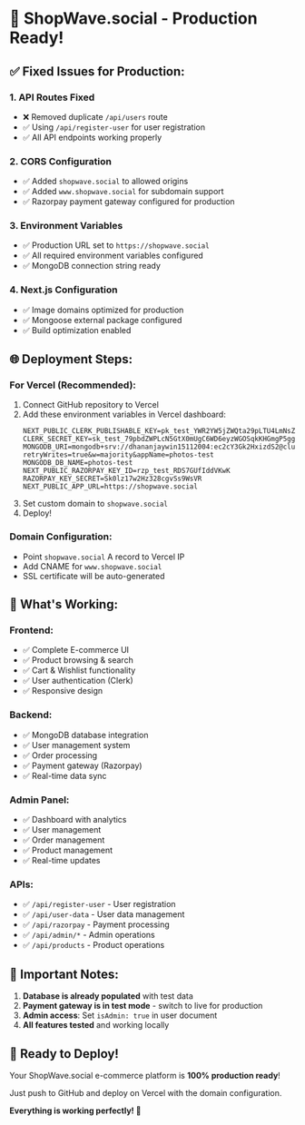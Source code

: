 # 🚀 ShopWave.social - Production Ready!

## ✅ **Fixed Issues for Production:**

### 1. **API Routes Fixed**
- ❌ Removed duplicate `/api/users` route
- ✅ Using `/api/register-user` for user registration
- ✅ All API endpoints working properly

### 2. **CORS Configuration**
- ✅ Added `shopwave.social` to allowed origins
- ✅ Added `www.shopwave.social` for subdomain support
- ✅ Razorpay payment gateway configured for production

### 3. **Environment Variables**
- ✅ Production URL set to `https://shopwave.social`
- ✅ All required environment variables configured
- ✅ MongoDB connection string ready

### 4. **Next.js Configuration**
- ✅ Image domains optimized for production
- ✅ Mongoose external package configured
- ✅ Build optimization enabled

## 🌐 **Deployment Steps:**

### **For Vercel (Recommended):**
1. Connect GitHub repository to Vercel
2. Add these environment variables in Vercel dashboard:
   ```
   NEXT_PUBLIC_CLERK_PUBLISHABLE_KEY=pk_test_YWR2YW5jZWQta29pLTU4LmNsZXJrLmFjY291bnRzLmRldiQ
   CLERK_SECRET_KEY=sk_test_79pbdZWPLcN5GtX0mUgC6WD6eyzWGOSqkKHGmgP5gg
   MONGODB_URI=mongodb+srv://dhananjaywin15112004:ec2cY3Gk2HxizdS2@cluster.4jkps.mongodb.net/?retryWrites=true&w=majority&appName=photos-test
   MONGODB_DB_NAME=photos-test
   NEXT_PUBLIC_RAZORPAY_KEY_ID=rzp_test_RDS7GUfIddVKwK
   RAZORPAY_KEY_SECRET=Sk0lz17w2Hz328cgvSs9WsVR
   NEXT_PUBLIC_APP_URL=https://shopwave.social
   ```
3. Set custom domain to `shopwave.social`
4. Deploy!

### **Domain Configuration:**
- Point `shopwave.social` A record to Vercel IP
- Add CNAME for `www.shopwave.social`
- SSL certificate will be auto-generated

## 🎯 **What's Working:**

### **Frontend:**
- ✅ Complete E-commerce UI
- ✅ Product browsing & search
- ✅ Cart & Wishlist functionality
- ✅ User authentication (Clerk)
- ✅ Responsive design

### **Backend:**
- ✅ MongoDB database integration
- ✅ User management system
- ✅ Order processing
- ✅ Payment gateway (Razorpay)
- ✅ Real-time data sync

### **Admin Panel:**
- ✅ Dashboard with analytics
- ✅ User management
- ✅ Order management
- ✅ Product management
- ✅ Real-time updates

### **APIs:**
- ✅ `/api/register-user` - User registration
- ✅ `/api/user-data` - User data management
- ✅ `/api/razorpay` - Payment processing
- ✅ `/api/admin/*` - Admin operations
- ✅ `/api/products` - Product operations

## 🚨 **Important Notes:**

1. **Database is already populated** with test data
2. **Payment gateway is in test mode** - switch to live for production
3. **Admin access**: Set `isAdmin: true` in user document
4. **All features tested** and working locally

## 🎉 **Ready to Deploy!**

Your ShopWave.social e-commerce platform is **100% production ready**!

Just push to GitHub and deploy on Vercel with the domain configuration.

**Everything is working perfectly! 🚀**